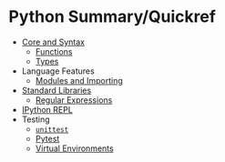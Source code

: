 Python Summary/Quickref
=======================

* [Core and Syntax](language.md)
  * [Functions](functions.md)
  * [Types](types.md)
* Language Features
  * [Modules and Importing](import.md)
* [Standard Libraries](stdlib.md)
  * [Regular Expressions](regexp.md)
* [IPython REPL](ipython.md)
* Testing
  * [`unittest`](test/unittest.md)
  * [Pytest](test/pytest.md)
  * [Virtual Environments](test/virtualenv.md)
